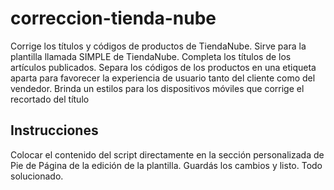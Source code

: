 # correccion-tienda-nube
 Corrige los títulos y códigos de productos de TiendaNube.
 Sirve para la plantilla llamada SIMPLE de TiendaNube.
 Completa los títulos de los artículos publicados.
 Separa los códigos de los productos en una etiqueta aparta para favorecer la experiencia de usuario tanto del cliente como del vendedor.
 Brinda un estilos para los dispositivos móviles que corrige el recortado del título

## Instrucciones
Colocar el contenido del script directamente en la sección personalizada de Pie de Página de la edición de la plantilla. Guardás los cambios y listo. Todo solucionado.
